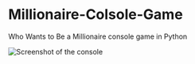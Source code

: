 # Millionaire-Colsole-Game
Who Wants to Be a Millionaire console game in Python

![Screenshot of the console](https://ilyankou.files.wordpress.com/2015/06/screen-shot-2015-06-20-at-13-42-01.png)
